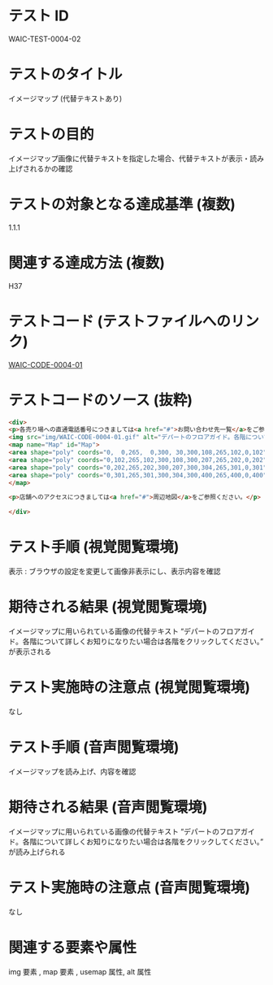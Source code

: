 # テスト ID

WAIC-TEST-0004-02

# テストのタイトル

イメージマップ (代替テキストあり)

# テストの目的

イメージマップ画像に代替テキストを指定した場合、代替テキストが表示・読み上げされるかの確認

# テストの対象となる達成基準 (複数)

1.1.1

# 関連する達成方法 (複数)

H37

# テストコード (テストファイルへのリンク)

[WAIC-CODE-0004-01](https://waic.github.io/as_test/WAIC-CODE/WAIC-CODE-0004-01.html)

# テストコードのソース (抜粋)

```html
<div>
<p>各売り場への直通電話番号につきましては<a href="#">お問い合わせ先一覧</a>をご参照ください。</p>
<img src="img/WAIC-CODE-0004-01.gif" alt="デパートのフロアガイド。各階について詳しくお知りになりたい場合は各階をクリックしてください。" width="300" height="400" usemap="#Map">
<map name="Map" id="Map">
<area shape="poly" coords="0,  0,265,  0,300, 30,300,108,265,102,0,102" href="WAIC-CODE-0004-01-ref4.html" alt="4F雑貨 書籍">
<area shape="poly" coords="0,102,265,102,300,108,300,207,265,202,0,202" href="WAIC-CODE-0004-01-ref3.html" alt="3F衣料品">
<area shape="poly" coords="0,202,265,202,300,207,300,304,265,301,0,301" href="WAIC-CODE-0004-01-ref2.html" alt="2Fお菓子 その他食品">
<area shape="poly" coords="0,301,265,301,300,304,300,400,265,400,0,400" href="WAIC-CODE-0004-01-ref1.html" alt="1F生鮮食品">
</map>

<p>店舗へのアクセスにつきましては<a href="#">周辺地図</a>をご参照ください。</p>

</div>

```

# テスト手順 (視覚閲覧環境)

表示 : ブラウザの設定を変更して画像非表示にし、表示内容を確認

# 期待される結果 (視覚閲覧環境)

イメージマップに用いられている画像の代替テキスト “デパートのフロアガイド。各階について詳しくお知りになりたい場合は各階をクリックしてください。” が表示される

# テスト実施時の注意点 (視覚閲覧環境)

なし

# テスト手順 (音声閲覧環境)

イメージマップを読み上げ、内容を確認

# 期待される結果 (音声閲覧環境)

イメージマップに用いられている画像の代替テキスト “デパートのフロアガイド。各階について詳しくお知りになりたい場合は各階をクリックしてください。” が読み上げられる

# テスト実施時の注意点 (音声閲覧環境)

なし

# 関連する要素や属性

img 要素 , map 要素 , usemap 属性, alt 属性

